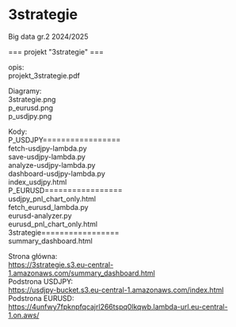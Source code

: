 # 3strategie
Big data gr.2 2024/2025
 
=== projekt "3strategie" ===
 
opis:                                                                                                                                                      
  projekt_3strategie.pdf

Diagramy:                                                                                       
    3strategie.png                                                                                                                                              
    p_eurusd.png                                                                                                                                               
    p_usdjpy.png                                                                                    

Kody:                                                                                                                                                                                                                
   P_USDJPY=================                                                                                                                                                                                                                                   
       fetch-usdjpy-lambda.py                                                                                                                                                                                                                                                  
       save-usdjpy-lambda.py                                                                                                                                                                                                                                                  
       analyze-usdjpy-lambda.py                                                                                                                                                                                                                                                
       dashboard-usdjpy-lambda.py                                                                                                                                                                                                                                              
       index_usdjpy.html             
   P_EURUSD=================                                                                                                                                                                                                                                   
       usdjpy_pnl_chart_only.html                                                                                                                                                                                                                                    
       fetch_eurusd_lambda.py                                                                                                                                                                                                                                   
       eurusd-analyzer.py                                                                                                                                                                                                                                                 
       eurusd_pnl_chart_only.html                                                                                                                                                                                                                                   
   3strategie=================                                                                                                                                                                                                                                   
       summary_dashboard.html                                                                                                                                                                                                                                      



Strona główna:   
https://3strategie.s3.eu-central-1.amazonaws.com/summary_dashboard.html  
Podstrona USDJPY:  
https://usdjpy-bucket.s3.eu-central-1.amazonaws.com/index.html  
Podstrona EURUSD:  
https://4unfwy7fpknpfqcajrl266tspq0lkqwb.lambda-url.eu-central-1.on.aws/  
